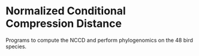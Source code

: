 # Normalized Conditional Compression Distance

Programs to compute the NCCD and perform phylogenomics on the 48 bird species.
